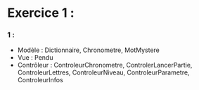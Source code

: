 # Exercice 1 :
### 1 : 
- Modèle : Dictionnaire, Chronometre, MotMystere
- Vue : Pendu
- Contrôleur : ControleurChronometre, ControlerLancerPartie, ControleurLettres, ControleurNiveau, ControleurParametre, ControleurInfos
